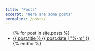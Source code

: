 ```yaml
---
title: "Posts"
excerpt: "Here are some posts"
permalink: /posts/
---
```


<ul>
  {% for post in site.posts %}
    <li>
      <a href="{{ post.url }}">{{ post.title }} {{ post.date | "%-m" }}</a>
    </li>
  {% endfor %}
</ul>